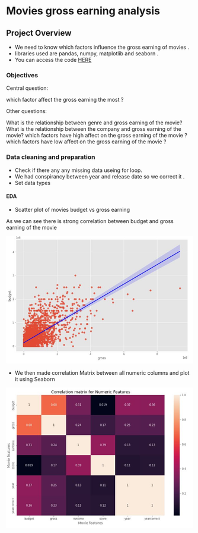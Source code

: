 # Movies gross earning analysis

## Project Overview
* We need to know which factors influence the gross earning of movies .
* libraries used are pandas, numpy, matplotlib and seaborn .  
* You can access the code [HERE](https://github.com/omarov10001/Portfolio/blob/main/Movie_corr/Python_Movie_corr.ipynb)

### Objectives

Central question:

which factor affect the gross earning the most ?

Other questions:

What is the relationship between genre and gross earning of the movie?
What is the relationship between the company and gross earning of the movie?
which factors have high affect on the gross earning of the movie ?
which factors have low affect on the gross earning of the movie ?


### Data cleaning and preparation

* Check if there any any missing data useing for loop.
* We had conspirancy between year and release date so we correct it .
* Set data types 

#### EDA
* Scatter plot of movies budget vs gross earning 

As we can see there is strong correlation between budget and gross earning of the movie 

![alt text](https://github.com/omarov10001/Portfolio/blob/main/Movie_corr/Images/scatter.JPG)

* We then made correlation Matrix between all numeric columns and plot it using Seaborn 

![alt text](https://github.com/omarov10001/Portfolio/blob/main/Movie_corr/Images/corr.JPG)





